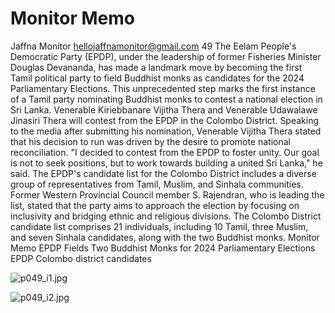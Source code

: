 # Monitor Memo

Jaffna Monitor
hellojaffnamonitor@gmail.com
49
The Eelam People's Democratic Party (EPDP), 
under the leadership of former Fisheries 
Minister Douglas Devananda, has made a 
landmark move by becoming the first Tamil 
political party to field Buddhist monks 
as candidates for the 2024 Parliamentary 
Elections. This unprecedented step marks the 
first instance of a Tamil party nominating 
Buddhist monks to contest a national election 
in Sri Lanka.
Venerable Kiriebbanare Vijitha Thera and 
Venerable Udawalawe Jinasiri Thera will 
contest from the EPDP in the Colombo 
District. Speaking to the media after 
submitting his nomination, Venerable Vijitha 
Thera stated that his decision to run was 
driven by the desire to promote national 
reconciliation. "I decided to contest from the 
EPDP to foster unity. Our goal is not to seek 
positions, but to work towards building a 
united Sri Lanka," he said.
The EPDP's candidate list for the Colombo 
District includes a diverse group of 
representatives from Tamil, Muslim, and 
Sinhala communities. Former Western 
Provincial Council member S. Rajendran, 
who is leading the list, stated that the party 
aims to approach the election by focusing on 
inclusivity and bridging ethnic and religious 
divisions.
The Colombo District candidate list comprises 
21 individuals, including 10 Tamil, three 
Muslim, and seven Sinhala candidates, along 
with the two Buddhist monks. 
Monitor Memo
EPDP Fields Two Buddhist Monks for 
2024 Parliamentary Elections
EPDP Colombo district candidates

![p049_i1.jpg](images_out/017_monitor_memo/p049_i1.jpg)

![p049_i2.jpg](images_out/017_monitor_memo/p049_i2.jpg)

